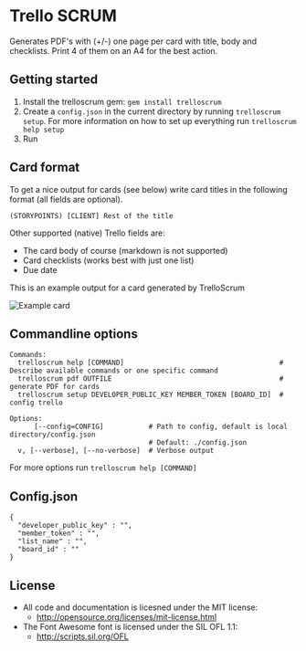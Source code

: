 # Trello SCRUM

Generates PDF's with (+/-) one page per card with title, body and checklists. Print 4 of them on an A4 for the best action.

## Getting started

1. Install the trelloscrum gem: `gem install trelloscrum`
1. Create a `config.json` in the current directory by running `trelloscrum setup`. For more information on how to set up everything run `trelloscrum help setup`
1. Run

## Card format

To get a nice output for cards (see below) write card titles in the following format (all fields are optional).

`(STORYPOINTS) [CLIENT] Rest of the title`

Other supported (native) Trello fields are:

* The card body of course (markdown is not supported)
* Card checklists (works best with just one list)
* Due date

This is an example output for a card generated by TrelloScrum

![Example card](https://github.com/flurin/trelloscrum/raw/master/doc/card_example.png)

## Commandline options

```
Commands:
  trelloscrum help [COMMAND]                                      # Describe available commands or one specific command
  trelloscrum pdf OUTFILE                                         # generate PDF for cards
  trelloscrum setup DEVELOPER_PUBLIC_KEY MEMBER_TOKEN [BOARD_ID]  # config trello

Options:
      [--config=CONFIG]           # Path to config, default is local directory/config.json
                                  # Default: ./config.json
  v, [--verbose], [--no-verbose]  # Verbose output
```

For more options run `trelloscrum help [COMMAND]`

## Config.json

```
{
  "developer_public_key" : "",
  "member_token" : "",
  "list_name" : "",
  "board_id" : ""
}
```

## License

- All code and documentation is licesned under the MIT license:
  - http://opensource.org/licenses/mit-license.html
- The Font Awesome font is licensed under the SIL OFL 1.1:
  - http://scripts.sil.org/OFL